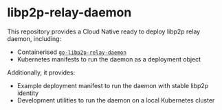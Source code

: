 # libp2p-relay-daemon

This repository provides a Cloud Native ready to deploy libp2p relay daemon, including:

* Containerised [`go-libp2p-relay-daemon`](https://github.com/libp2p/go-libp2p-relay-daemon)
* Kubernetes manifests to run the daemon as a deployment object

Additionally, it provides:

* Example deployment manifest to run the daemon with stable libp2p identity
* Development utilities to run the daemon on a local Kubernetes cluster
